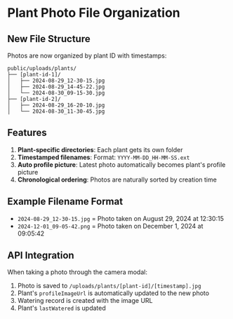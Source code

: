 # Plant Photo File Organization

## New File Structure

Photos are now organized by plant ID with timestamps:

```
public/uploads/plants/
├── [plant-id-1]/
│   ├── 2024-08-29_12-30-15.jpg
│   ├── 2024-08-29_14-45-22.jpg
│   └── 2024-08-30_09-15-30.jpg
├── [plant-id-2]/
│   ├── 2024-08-29_16-20-10.jpg
│   └── 2024-08-30_11-30-45.jpg
```

## Features

1. **Plant-specific directories**: Each plant gets its own folder
2. **Timestamped filenames**: Format: `YYYY-MM-DD_HH-MM-SS.ext`
3. **Auto profile picture**: Latest photo automatically becomes plant's profile picture
4. **Chronological ordering**: Photos are naturally sorted by creation time

## Example Filename Format
- `2024-08-29_12-30-15.jpg` = Photo taken on August 29, 2024 at 12:30:15
- `2024-12-01_09-05-42.png` = Photo taken on December 1, 2024 at 09:05:42

## API Integration
When taking a photo through the camera modal:
1. Photo is saved to `/uploads/plants/[plant-id]/[timestamp].jpg`
2. Plant's `profileImageUrl` is automatically updated to the new photo
3. Watering record is created with the image URL
4. Plant's `lastWatered` is updated